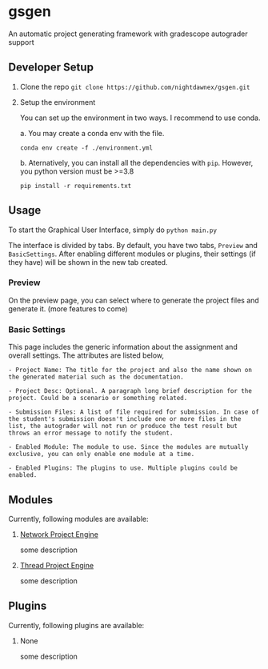 # gsgen
An automatic project generating framework with gradescope autograder support
 
## Developer Setup

1. Clone the repo
    `git clone https://github.com/nightdawnex/gsgen.git`
2. Setup the environment

    You can set up the environment in two ways. I recommend to use conda.

    a. You may create a conda env with the file.
    ```
    conda env create -f ./environment.yml
    ```
    
    b. Aternatively, you can install all the dependencies with `pip`. However, you python version must be >=3.8

    ```
    pip install -r requirements.txt
    ```

## Usage
    
To start the Graphical User Interface, simply do ```python main.py```

The interface is divided by tabs. By default, you have two tabs, `Preview` and `BasicSettings`. After enabling different modules or plugins, their settings (if they have) will be shown in the new tab created. 

### Preview 
On the preview page, you can select where to generate the project files and generate it. (more features to come)

### Basic Settings
This page includes the generic information about the assignment and overall settings. The attributes are listed below,

    - Project Name: The title for the project and also the name shown on the generated material such as the documentation.

    - Project Desc: Optional. A paragraph long brief description for the project. Could be a scenario or something related.

    - Submission Files: A list of file required for submission. In case of the student's submission doesn't include one or more files in the list, the autograder will not run or produce the test result but throws an error message to notify the student.

    - Enabled Module: The module to use. Since the modules are mutually exclusive, you can only enable one module at a time.

    - Enabled Plugins: The plugins to use. Multiple plugins could be enabled.

## Modules
Currently, following modules are available:
1. [Network Project Engine]()
    
    some description

2. [Thread Project Engine]()

    some description

## Plugins
Currently, following plugins are available:
1. None

    some description
